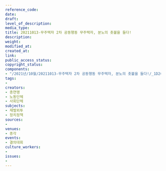 ```yaml
---
reference_code: 
date: 
draft: 
level_of_description: 
media_type: 
title: 20211013-무주택자 2차 공동행동 무주택자, 분노의 촛불을 들다!
description: 
weight: 
modified_at: 
created_at: 
link: 
public_access_status: 
copyright_status: 
components:
- "/2021년/10월/20211013-무주택자 2차 공동행동 무주택자, 분노의 촛불을 들다!/_1D20195.jpg"
tags:
- 
creators:
- 총연맹
- 노동단체
- 사회단체
subjects:
- 재벌외투
- 정치정책
sources:
- 
venues:
- 종각
events:
- 결의대회
culture_workers:
- 
issues:
- 
---
```

